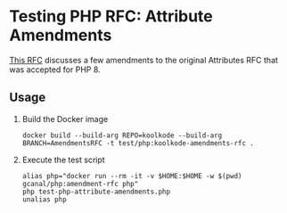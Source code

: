 # Testing PHP RFC: Attribute Amendments

[This RFC](https://wiki.php.net/rfc/attribute_amendments) discusses a few amendments to the original Attributes RFC that was accepted for PHP 8. 

## Usage

1. Build the Docker image

    ```shell
    docker build --build-arg REPO=koolkode --build-arg BRANCH=AmendmentsRFC -t test/php:koolkode-amendments-rfc .
    ```
2. Execute the test script
    ```shell
    alias php="docker run --rm -it -v $HOME:$HOME -w $(pwd) gcanal/php:amendment-rfc php"
    php test-php-attribute-amendments.php
    unalias php
    ```
